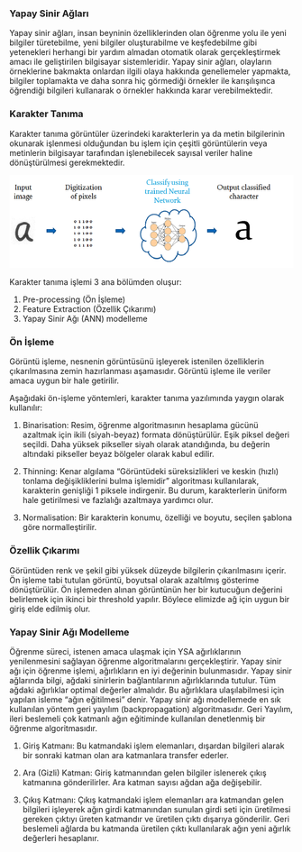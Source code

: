 ### Yapay Sinir Ağları
Yapay sinir ağları, insan beyninin özelliklerinden olan öğrenme yolu ile yeni bilgiler türetebilme, yeni bilgiler oluşturabilme ve keşfedebilme gibi yetenekleri herhangi bir yardım almadan otomatik olarak gerçekleştirmek amacı ile geliştirilen bilgisayar sistemleridir. Yapay sinir ağları, olayların örneklerine bakmakta onlardan ilgili olaya hakkında genellemeler yapmakta, bilgiler toplamakta ve daha sonra hiç görmediği örnekler ile karışılışınca öğrendiği bilgileri kullanarak o örnekler hakkında karar verebilmektedir.

### Karakter Tanıma
Karakter tanıma görüntüler üzerindeki karakterlerin ya da metin bilgilerinin okunarak işlenmesi olduğundan bu işlem için çeşitli görüntülerin veya metinlerin bilgisayar tarafından işlenebilecek sayısal veriler haline dönüştürülmesi gerekmektedir. 

<p align="center"><img src="images/img1.png"/></p>
Karakter tanıma işlemi 3 ana bölümden oluşur:

1. Pre-processing (Ön İşleme)
2. Feature Extraction (Özellik Çıkarımı)
3. Yapay Sinir Ağı (ANN) modelleme

### Ön İşleme
Görüntü işleme, nesnenin görüntüsünü işleyerek istenilen özelliklerin çıkarılmasına zemin hazırlanması aşamasıdır. Görüntü işleme ile veriler amaca uygun bir hale getirilir. 

Aşağıdaki ön-işleme yöntemleri, karakter tanıma yazılımında yaygın olarak kullanılır: 

1. Binarisation: Resim, öğrenme algoritmasının hesaplama gücünü azaltmak için ikili (siyah-beyaz) formata dönüştürülür. Eşik piksel değeri seçildi. Daha yüksek pikseller siyah olarak atandığında, bu değerin altındaki pikseller beyaz bölgeler olarak kabul edilir.

2. Thinning: Kenar algılama “Görüntüdeki süreksizlikleri ve keskin (hızlı) tonlama değişikliklerini bulma işlemidir” algoritması kullanılarak, karakterin genişliği 1 piksele indirgenir. Bu durum, karakterlerin üniform hale getirilmesi ve fazlalığı azaltmaya yardımcı olur.

3. Normalisation: Bir karakterin konumu, özelliği ve boyutu, seçilen şablona göre normalleştirilir.

### Özellik Çıkarımı
Görüntüden renk ve şekil gibi yüksek düzeyde bilgilerin çıkarılmasını içerir. Ön işleme tabi tutulan görüntü, boyutsal olarak azaltılmış gösterime dönüştürülür. Ön işlemeden alınan görüntünün her bir kutucuğun değerini belirlemek için ikinci bir threshold yapılır. Böylece elimizde ağ için uygun bir giriş elde edilmiş olur. 

### Yapay Sinir Ağı Modelleme
Öğrenme süreci, istenen amaca ulaşmak için YSA ağırlıklarının yenilenmesini sağlayan öğrenme algoritmalarını gerçekleştirir. Yapay sinir ağı için öğrenme işlemi, ağırlıkların en iyi değerinin bulunmasıdır. Yapay   sinir   ağlarında   bilgi,   ağdaki   sinirlerin      bağlantılarının ağırlıklarında tutulur. Tüm ağdaki ağırlıklar optimal değerler almalıdır. Bu ağırlıklara ulaşılabilmesi için yapılan isleme “ağın eğitilmesi” denir. Yapay sinir ağı modellemede en sık kullanılan yöntem geri yayılım (backpropagation) algoritmasıdır. Geri Yayılım, ileri beslemeli çok katmanlı ağın eğitiminde kullanılan denetlenmiş bir öğrenme algoritmasıdır.

1. Giriş Katmanı: Bu katmandaki işlem elemanları, dışardan bilgileri alarak bir sonraki katman olan ara katmanlara transfer ederler.

2. Ara (Gizli) Katman: Giriş katmanından gelen bilgiler islenerek çıkış katmanına gönderilirler. Ara katman sayısı ağdan ağa değişebilir. 

3. Çıkış Katmanı: Çıkış katmandaki işlem elemanları ara katmandan gelen bilgileri işleyerek ağın girdi katmanından sunulan girdi seti için üretilmesi gereken çıktıyı üreten katmandır ve üretilen çıktı dışarıya gönderilir. Geri beslemeli ağlarda bu katmanda üretilen çıktı kullanılarak ağın yeni ağırlık değerleri hesaplanır.

 






